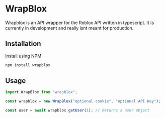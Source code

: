 # WrapBlox

Wrapblox is an API wrapper for the Roblox API written in typescript. It is currently in development and really isnt meant for production.

## Installation

Install using NPM

```bash
npm install wrapblox
```

## Usage

```typescript
import WrapBlox from "wrapblox";

const wrapblox = new WrapBlox("optional cookie", "optional API Key");

const user = await wrapblox.getUser(1); // Returns a user object
```
